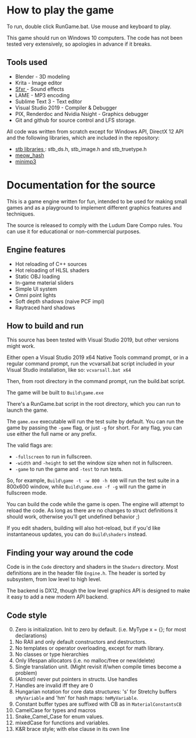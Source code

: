 How to play the game
====================

To run, double click RunGame.bat. Use mouse and keyboard to play.

This game should run on Windows 10 computers. The code has not been tested
very extensively, so apologies in advance if it breaks.

Tools used
----------

- Blender - 3D modeling
- Krita - Image editor
- [ Sfxr ]( http://www.drpetter.se/project_sfxr.html ) - Sound effects
- LAME - MP3 encoding
- Sublime Text 3 - Text editor
- Visual Studio 2019 - Compiler & Debugger
- PIX, Renderdoc and Nvidia Nsight - Graphics debugger
- Git and github for source control and LFS storage.

All code was written from scratch except for Windows API, DirectX 12 API and
the following libraries, which are included in the repository:

- [ stb libraries ]( https://github.com/nothings/stb ): stb_ds.h, stb_image.h and stb_truetype.h
- [ meow_hash ]( https://github.com/cmuratori/meow_hash )
- [ minimp3 ]( https://github.com/lieff/minimp3 )


Documentation for the source
============================

This is a game engine written for fun, intended to be used for making small
games and as a playground to implement different graphics features and
techniques.

The source is released to comply with the Ludum Dare Compo rules. You can use it
for educational or non-commercial purposes.

Engine features
---------------

- Hot reloading of C++ sources
- Hot reloading of HLSL shaders
- Static OBJ loading
- In-game material sliders
- Simple UI system
- Omni point lights
- Soft depth shadows (naive PCF impl)
- Raytraced hard shadows

How to build and run
--------------------

This source has been tested with Visual Studio 2019, but other versions might
work.

Either open a Visual Studio 2019 x64 Native Tools command prompt, or in a
regular command prompt, run the vcvarsall.bat script included in your Visual
Studio installation, like so: `vcvarsall.bat x64`

Then, from root directory in the command prompt, run the build.bat script.

The game will be built to `Build\game.exe`

There's a RunGame.bat script in the root directory, which you can run to
launch the game.

The `game.exe` executable will run the test suite by default. You can run the
game by passing the `-game` flag, or just `-g` for short. For any flag, you
can use either the full name or any prefix.

The valid flags are:

- `-fullscreen` to run in fullscreen.
- `-width` and `-height` to set the window size when not in fullscreen.
- `-game` to run the game and `-test` to run tests.

So, for example, `Build\game -t -w 800 -h 600` will run the test suite in
a 800x600 window, while `Build\game.exe -f -g` will run the game in fullscreen
mode.

You can build the code while the game is open. The engine will attempt to
reload the code. As long as there are no changes to struct definitions it
should work, otherwise you'll get undefined behavior ;)

If you edit shaders, building will also hot-reload, but if you'd like
instantaneous updates, you can do `Build\shaders` instead.

Finding your way around the code
--------------------------------

Code is in the `Code` directory and shaders in the `Shaders` directory.
Most definitions are in the header file `Engine.h`. The header is sorted by
subsystem, from low level to high level.

The backend is DX12, though the low level graphics API is designed to make it
easy to add a new modern API backend.


Code style
----------

0. Zero is initialization. Init to zero by default. (i.e. MyType x = {}; for most declarations)
1. No RAII and only default constructors and destructors.
2. No templates or operator overloading, except for math library.
3. No classes or type hierarchies
4. Only lifespan allocators (i.e. no malloc/free or new/delete)
5. Single translation unit. (Might revisit if/when compile times become a problem)
6. (Almost) never put pointers in structs. Use handles
7. Handles are invalid iff they are 0
8. Hungarian notation for core data structures: 's' for Stretchy buffers `sMyVariable` and 'hm' for hash maps: `hmMyVariable`.
9. Constant buffer types are suffixed with CB as in `MaterialConstantsCB`
10. CamelCase for types and macros
11. Snake_Camel_Case for enum values.
12. mixedCase for functions and variables.
13. K&R brace style; with else clause in its own line

